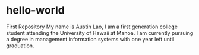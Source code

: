 # hello-world
First Repository
My name is Austin Lao, I am a first generation college student attending the University of Hawaii at Manoa. I am currently pursuing a degree in management information systems with one year left until graduation.
